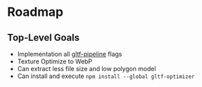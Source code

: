 # Roadmap

## Top-Level Goals

- Implementation all [gltf-pipeline](https://github.com/CesiumGS/gltf-pipeline) flags
- Texture Optimize to WebP
- Can extract less file size and low polygon model
- Can install and execute `npm install --global gltf-optimizer`
